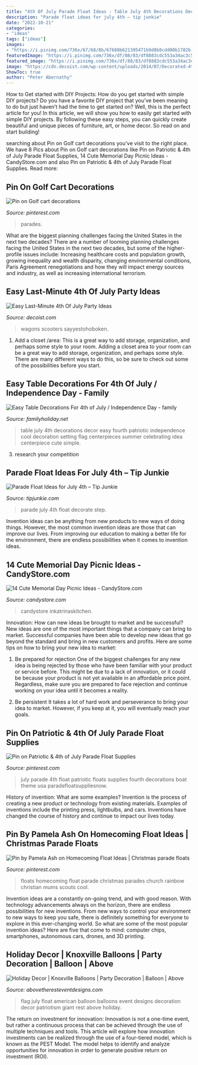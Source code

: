 ```yaml
---
title: "4th Of July Parade Float Ideas : Table July 4th Decorations Decor Easy Fourth Patriotic Independence Cool Decoration Setting Flag Centerpieces Summer Celebrating Idea Centerpiece Cute Simple"
description: "Parade float ideas for july 4th – tip junkie"
date: "2022-10-21"
categories:
- "ideas"
tags: ["ideas"]
images:
- "https://i.pinimg.com/736x/67/68/8b/67688b621395471b9d8b8cdd00b1782b--homecoming-floats-homecoming-ideas.jpg"
featuredImage: "https://i.pinimg.com/736x/df/88/83/df8883cdc553a34ac3c539e28a5041be.jpg"
featured_image: "https://i.pinimg.com/736x/df/88/83/df8883cdc553a34ac3c539e28a5041be.jpg"
image: "https://cdn.decoist.com/wp-content/uploads/2014/07/Decorated-4th-of-July-bicycle.jpg"
ShowToc: true
author: "Peter Abernathy"
---
```



How to Get started with DIY Projects: How do you get started with simple DIY projects?
Do you have a favorite DIY project that you’ve been meaning to do but just haven’t had the time to get started on? Well, this is the perfect article for you! In this article, we will show you how to easily get started with simple DIY projects. By following these easy steps, you can quickly create beautiful and unique pieces of furniture, art, or home decor. So read on and start building!

	

		
searching about Pin on Golf cart decorations you've visit to the right place. We have 8 Pics about Pin on Golf cart decorations like Pin on Patriotic &amp; 4th of July Parade Float Supplies, 14 Cute Memorial Day Picnic Ideas - CandyStore.com and also Pin on Patriotic &amp; 4th of July Parade Float Supplies. Read more:
		
    
## Pin On Golf Cart Decorations

<img loading=lazy src="https://i.pinimg.com/736x/f0/30/be/f030beeaa3d491772446ed0296edb522.jpg" onerror="this.onerror=null;this.src='https://tse4.mm.bing.net/th?id=OIP.q0NwQb2bTYykFdYscAKtrwHaJ4&amp;pid=15.1';" alt="Pin on Golf cart decorations">

_Source: pinterest.com_

>parades. 

	

What are the biggest planning challenges facing the United States in the next two decades?
There are a number of looming planning challenges facing the United States in the next two decades, but some of the higher-profile issues include: Increasing healthcare costs and population growth, growing inequality and wealth disparity, changing environmental conditions, Paris Agreement renegotiations and how they will impact energy sources and industry, as well as increasing international terrorism.

    
## Easy Last-Minute 4th Of July Party Ideas

<img loading=lazy src="https://cdn.decoist.com/wp-content/uploads/2014/07/Decorated-4th-of-July-bicycle.jpg" onerror="this.onerror=null;this.src='https://tse1.mm.bing.net/th?id=OIP.ur3K_zHj2hjzd5HC2evj5gHaLH&amp;pid=15.1';" alt="Easy Last-Minute 4th Of July Party Ideas">

_Source: decoist.com_

>wagons scooters sayyestohoboken. 

	

1. Add a closet /area: This is a great way to add storage, organization, and perhaps some style to your room.
Adding a closet area to your room can be a great way to add storage, organization, and perhaps some style. There are many different ways to do this, so be sure to check out some of the possibilities before you start.

    
## Easy Table Decorations For 4th Of July / Independence Day - Family

<img loading=lazy src="http://www.familyholiday.net/wp-content/uploads/2012/06/Easy-Table-Decorations-For-4th-of-July-Independence-Day-_25.jpg" onerror="this.onerror=null;this.src='https://tse1.mm.bing.net/th?id=OIP.4NPCdfgrTvy7xm7_bDgX5QHaJ4&amp;pid=15.1';" alt="Easy Table Decorations For 4th of July / Independence Day - family">

_Source: familyholiday.net_

>table july 4th decorations decor easy fourth patriotic independence cool decoration setting flag centerpieces summer celebrating idea centerpiece cute simple. 

	

3. research your competition 

    
## Parade Float Ideas For July 4th – Tip Junkie

<img loading=lazy src="https://cdn.tipjunkie.com/wp-content/uploads/2013/07/July-4th_Decorate_Car_Parade.jpg" onerror="this.onerror=null;this.src='https://tse1.mm.bing.net/th?id=OIP.rfW58dIjh6wm4wi-Bld8AgHaF0&amp;pid=15.1';" alt="Parade Float Ideas for July 4th – Tip Junkie">

_Source: tipjunkie.com_

>parade july 4th float decorate step. 

	

Invention ideas can be anything from new products to new ways of doing things. However, the most common invention ideas are those that can improve our lives. From improving our education to making a better life for the environment, there are endless possibilities when it comes to invention ideas.

    
## 14 Cute Memorial Day Picnic Ideas - CandyStore.com

<img loading=lazy src="https://www.candystore.com/blog/wp-content/uploads/2016/03/Layered-Drinks-July-Fourth-Edition-034-2wm.jpg" onerror="this.onerror=null;this.src='https://tse1.mm.bing.net/th?id=OIP.F6yNK5lJ33RaAuoy3ZRtFgHaJ4&amp;pid=15.1';" alt="14 Cute Memorial Day Picnic Ideas - CandyStore.com">

_Source: candystore.com_

>candystore inkatrinaskitchen. 

	

Innovation: How can new ideas be brought to market and be successful?
New ideas are one of the most important things that a company can bring to market. Successful companies have been able to develop new ideas that go beyond the standard and bring in new customers and profits. Here are some tips on how to bring your new idea to market:
1. Be prepared for rejection
One of the biggest challenges for any new idea is being rejected by those who have been familiar with your product or service before. This might be due to a lack of innovation, or it could be because your product is not yet available in an affordable price point. Regardless, make sure you are prepared to face rejection and continue working on your idea until it becomes a reality.

2. Be persistent
It takes a lot of hard work and perseverance to bring your idea to market. However, if you keep at it, you will eventually reach your goals.

    
## Pin On Patriotic &amp; 4th Of July Parade Float Supplies

<img loading=lazy src="https://i.pinimg.com/736x/df/88/83/df8883cdc553a34ac3c539e28a5041be.jpg" onerror="this.onerror=null;this.src='https://tse4.mm.bing.net/th?id=OIP.tW11B_DGCUYluJCIbvUIjAHaFj&amp;pid=15.1';" alt="Pin on Patriotic &amp; 4th of July Parade Float Supplies">

_Source: pinterest.com_

>july parade 4th float patriotic floats supplies fourth decorations boat theme usa paradefloatsuppliesnow. 

	

History of invention: What are some examples?
Invention is the process of creating a new product or technology from existing materials. Examples of inventions include the printing press, lightbulbs, and cars. Inventions have changed the course of history and continue to impact our lives today.

    
## Pin By Pamela Ash On Homecoming Float Ideas | Christmas Parade Floats

<img loading=lazy src="https://i.pinimg.com/736x/67/68/8b/67688b621395471b9d8b8cdd00b1782b--homecoming-floats-homecoming-ideas.jpg" onerror="this.onerror=null;this.src='https://tse1.mm.bing.net/th?id=OIP.Td2Xh5sTDo1AyfWFxPhatQEsDJ&amp;pid=15.1';" alt="Pin by Pamela Ash on Homecoming Float Ideas | Christmas parade floats">

_Source: pinterest.com_

>floats homecoming float parade christmas parades church rainbow christian mums scouts cool. 

	

Invention ideas are a constantly on-going trend, and with good reason. With technology advancements always on the horizon, there are endless possibilities for new inventions. From new ways to control your environment to new ways to keep you safe, there is definitely something for everyone to explore in this ever-changing world. So what are some of the most popular invention ideas? Here are five that come to mind: computer chips, smartphones, autonomous cars, drones, and 3D printing.

    
## Holiday Decor | Knoxville Balloons | Party Decoration | Balloon | Above

<img loading=lazy src="https://i1.wp.com/www.abovetheresteventdesigns.com/wp-content/uploads/American-Flag-Decor.jpg" onerror="this.onerror=null;this.src='https://tse1.mm.bing.net/th?id=OIP.x7P17QwGyCq1dPwSM8oHcQHaFj&amp;pid=15.1';" alt="Holiday Decor | Knoxville Balloons | Party Decoration | Balloon | Above">

_Source: abovetheresteventdesigns.com_

>flag july float american balloon balloons event designs decoration decor patriotism giant rest above holiday. 

	

The return on investment for innovation:
Innovation is not a one-time event, but rather a continuous process that can be achieved through the use of multiple techniques and tools. This article will explore how innovation investments can be realized through the use of a four-tiered model, which is known as the PEST Model. The model helps to identify and analyze opportunities for innovation in order to generate positive return on investment (ROI).

